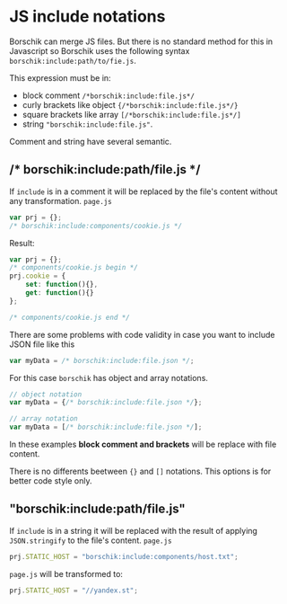 # JS include notations

Borschik can merge JS files.
But there is no standard method for this in Javascript so Borschik uses the following syntax `borschik:include:path/to/fie.js`.

This expression must be in:
* block comment `/*borschik:include:file.js*/`
* curly brackets like object `{/*borschik:include:file.js*/}`
* square brackets like array `[/*borschik:include:file.js*/]`
* string `"borschik:include:file.js"`.


Comment and string have several semantic.

## /* borschik:include:path/file.js */
If `include` is in a comment it will be replaced by the file's content without any transformation.
`page.js`
```js
var prj = {};
/* borschik:include:components/cookie.js */
```

Result:
```js
var prj = {};
/* components/cookie.js begin */
prj.cookie = {
    set: function(){},
    get: function(){}
};

/* components/cookie.js end */
```

There are some problems with code validity in case you want to include JSON file like this
```js
var myData = /* borschik:include:file.json */;
```

For this case `borschik` has object and array notations.
```js
// object notation
var myData = {/* borschik:include:file.json */};
```

```js
// array notation
var myData = [/* borschik:include:file.json */];
```

In these examples **block comment and brackets** will be replace with file content.

There is no differents beetween `{}` and `[]` notations. This options is for better code style only.

## "borschik:include:path/file.js"
If `include` is in a string it will be replaced with the result of applying `JSON.stringify` to the file's content.
`page.js`
```js
prj.STATIC_HOST = "borschik:include:components/host.txt";
```

`page.js` will be transformed to:
```js
prj.STATIC_HOST = "//yandex.st";
```
